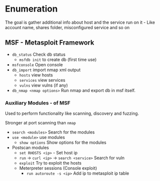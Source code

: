 # Enumeration

The goal is gather additional info about host and the service run on it
    - Like account name, shares folder, misconfigured service and so on

## MSF - Metasploit Framework

- `db_status` Check db status
    - `msfdb init` to create db (first time use)
- `msfconsole` Open console
- `db_import` import nmap xml output
    - `hosts` view hosts
    - `services` view services
    - `vulns` view vulns (if any)
- `db_nmap <nmap options>` Run nmap and export db in msf itself.

### Auxiliary Modules - of MSF

Used to perform functionality like scanning, discovery and fuzzing.

Stronger at port scanning than `nmap`

- `search <modules>` Search for the modules
- `use <module>` use modules
    - `show options` Show options for the modules
- Postscan modules
    - `set RHOSTS <ip>` - Set host ip
    - `run` -> `curl <ip>` -> `search <service>` Search for vuln 
    - `exploit` Try to exploit the hosts
    - Meterpreter sessions (Console exploit)
        - `run autoroute -s <ip>` Add ip to metasploit ip table
